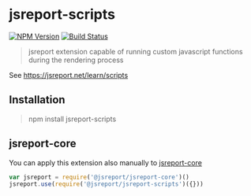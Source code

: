 # jsreport-scripts
[![NPM Version](http://img.shields.io/npm/v/jsreport-scripts.svg?style=flat-square)](https://npmjs.com/package/jsreport-scripts)
[![Build Status](https://travis-ci.org/jsreport/jsreport-scripts.png?branch=master)](https://travis-ci.org/jsreport/jsreport-scripts)

> jsreport extension capable of running custom javascript functions during the rendering process

See https://jsreport.net/learn/scripts

## Installation
> npm install jsreport-scripts

## jsreport-core
You can apply this extension also manually to [jsreport-core](https://github.com/jsreport/jsreport-core)

```js
var jsreport = require('@jsreport/jsreport-core')()
jsreport.use(require('@jsreport/jsreport-scripts')({}))
```
